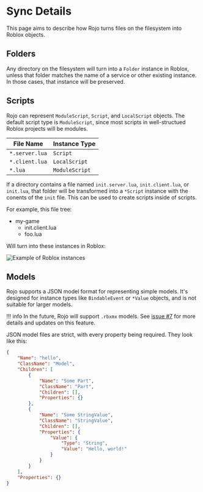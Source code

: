 # Sync Details
This page aims to describe how Rojo turns files on the filesystem into Roblox objects.

## Folders
Any directory on the filesystem will turn into a `Folder` instance in Roblox, unless that folder matches the name of a service or other existing instance. In those cases, that instance will be preserved.

## Scripts
Rojo can represent `ModuleScript`, `Script`, and `LocalScript` objects. The default script type is `ModuleScript`, since most scripts in well-structued Roblox projects will be modules.

| File Name      | Instance Type  |
| -------------- | -------------- |
| `*.server.lua` | `Script`       |
| `*.client.lua` | `LocalScript`  |
| `*.lua`        | `ModuleScript` |

If a directory contains a file named `init.server.lua`, `init.client.lua`, or `init.lua`, that folder will be transformed into a `*Script` instance with the conents of the `init` file. This can be used to create scripts inside of scripts.

For example, this file tree:

* my-game
    * init.client.lua
    * foo.lua

Will turn into these instances in Roblox:

![Example of Roblox instances](/images/sync-example.png)

## Models
Rojo supports a JSON model format for representing simple models. It's designed for instance types like `BindableEvent` or `*Value` objects, and is not suitable for larger models.

!!! info
    In the future, Rojo will support `.rbxmx` models. See [issue #7](https://github.com/LPGhatguy/rojo/issues/7) for more details and updates on this feature.

JSON model files are strict, with every property being required. They look like this:

```json
{
    "Name": "hello",
    "ClassName": "Model",
    "Children": [
        {
            "Name": "Some Part",
            "ClassName": "Part",
            "Children": [],
            "Properties": {}
        },
        {
            "Name": "Some StringValue",
            "ClassName": "StringValue",
            "Children": [],
            "Properties": {
                "Value": {
                    "Type": "String",
                    "Value": "Hello, world!"
                }
            }
        }
    ],
    "Properties": {}
}
```